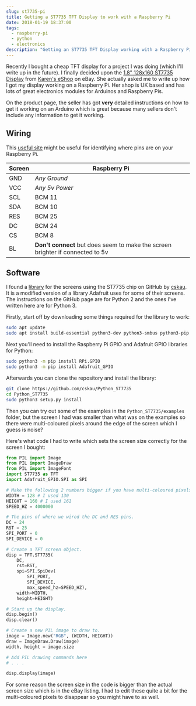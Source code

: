 ```yaml
---
slug: st7735-pi
title: Getting a ST7735 TFT Display to work with a Raspberry Pi
date: 2018-01-19 18:37:00
tags:
  - raspberry-pi
  - python
  - electronics
description: "Getting an ST7735 TFT Display working with a Raspberry Pi."
---
```

Recently I bought a cheap TFT display for a project I was doing (which I'll write up in the future). I finally decided upon the [1.8" 128x160 ST7735 Display](https://www.ebay.co.uk/itm/282469570479) from [Karen's eShop](https://www.ebay.co.uk/usr/karens_e-shop) on eBay. She actually asked me to write up how I got my display working on a Raspberry Pi. Her shop is UK based and has lots of great electronics modules for Arduinos and Raspberry Pis.

On the product page, the seller has got **very** detailed instructions on how to get it working on an Arduino which is great because many sellers don't include any information to get it working.

## Wiring

This [useful site](https://pinout.xyz/) might be useful for identifying where pins are on your Raspberry Pi.

| Screen | Raspberry Pi |
| ------ | ------------ |
| GND    | *Any Ground* |
| VCC    | *Any 5v Power* |
| SCL    | BCM 11 |
| SDA    | BCM 10 |
| RES    | BCM 25 |
| DC     | BCM 24 |
| CS     | BCM 8 |
| BL     | **Don't connect** but does seem to make the screen brighter if connected to 5v |

## Software

I found a [library](https://github.com/cskau/Python_ST7735) for the screens using the ST7735 chip on GitHub by [cskau](https://github.com/cskau). It is a modified version of a library Adafruit uses for some of their screens. The instructions on the GitHub page are for Python 2 and the ones I've written here are for Python 3.

Firstly, start off by downloading some things required for the library to work:

```bash
sudo apt update
sudo apt install build-essential python3-dev python3-smbus python3-pip python3-imaging python3-numpy git
```

Next you'll need to install the Raspberry Pi GPIO and Adafruit GPIO libraries for Python:

```bash
sudo python3 -m pip install RPi.GPIO
sudo python3 -m pip install Adafruit_GPIO
```

Afterwards you can clone the repository and install the library:

```bash
git clone https://github.com/cskau/Python_ST7735
cd Python_ST7735
sudo python3 setup.py install
```

Then you can try out some of the examples in the `Python_ST7735/examples` folder, but the screen I had was smaller than what was on the examples so there were multi-coloured pixels around the edge of the screen which I guess is noise?

Here's what code I had to write which sets the screen size correctly for the screen I bought:

```python
from PIL import Image
from PIL import ImageDraw
from PIL import ImageFont
import ST7735 as TFT
import Adafruit_GPIO.SPI as SPI

# Make the following 2 numbers bigger if you have multi-coloured pixels around the edge of the screen.
WIDTH = 128 # I used 130
HEIGHT = 160 # I used 161
SPEED_HZ = 4000000

# The pins of where we wired the DC and RES pins.
DC = 24
RST = 25
SPI_PORT = 0
SPI_DEVICE = 0

# Create a TFT screen object.
disp = TFT.ST7735(
    DC,
    rst=RST,
    spi=SPI.SpiDev(
        SPI_PORT,
        SPI_DEVICE,
        max_speed_hz=SPEED_HZ),
    width=WIDTH,
    height=HEIGHT)

# Start up the display.
disp.begin()
disp.clear()

# Create a new PIL image to draw to.
image = Image.new("RGB", (WIDTH, HEIGHT))
draw = ImageDraw.Draw(image)
width, height = image.size

# Add PIL drawing commands here
# . . .

disp.display(image)
```

For some reason the screen size in the code is bigger than the actual screen size which is in the eBay listing. I had to edit these quite a bit for the multi-coloured pixels to disappear so you might have to as well.
